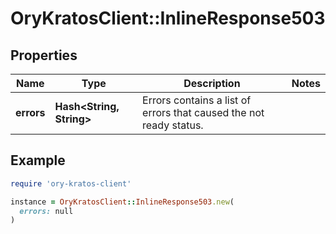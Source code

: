 # OryKratosClient::InlineResponse503

## Properties

| Name | Type | Description | Notes |
| ---- | ---- | ----------- | ----- |
| **errors** | **Hash&lt;String, String&gt;** | Errors contains a list of errors that caused the not ready status. |  |

## Example

```ruby
require 'ory-kratos-client'

instance = OryKratosClient::InlineResponse503.new(
  errors: null
)
```


